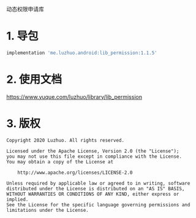 动态权限申请库

# 1. 导包

```groovy
implementation 'me.luzhuo.android:lib_permission:1.1.5'
```

# 2. 使用文档

https://www.yuque.com/luzhuo/library/lib_permission

# 3. 版权

```
Copyright 2020 Luzhuo. All rights reserved.

Licensed under the Apache License, Version 2.0 (the "License");
you may not use this file except in compliance with the License.
You may obtain a copy of the License at

    http://www.apache.org/licenses/LICENSE-2.0

Unless required by applicable law or agreed to in writing, software
distributed under the License is distributed on an "AS IS" BASIS,
WITHOUT WARRANTIES OR CONDITIONS OF ANY KIND, either express or implied.
See the License for the specific language governing permissions and
limitations under the License.
```

